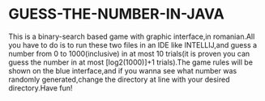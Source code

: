# GUESS-THE-NUMBER-IN-JAVA
This is a binary-search based game with graphic interface,in romanian.All you have to do is to run these two files in an IDE like INTELLIJ,and guess a number from
0 to 1000(inclusive) in at most 10 trials(it is proven you can guess the number in at most [log2(1000)]+1 trials).The game rules will be shown on the blue interface,and if you wanna see what number was randomly generated,change the directory at line with your desired directory.Have fun!
